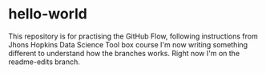# hello-world
This repository is for practising the GitHub Flow, following instructions from Jhons Hopkins Data Science Tool box course
I'm now writing something different to understand how the branches works. Right now I'm on the readme-edits branch.
